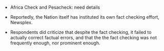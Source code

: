 - Africa Check and Pesacheck:  need details

- Reportedly, the Nation itself has instituted its own fact checking effort, Newsplex.

- Respondents did criticize that despite the fact checking, it failed to actually correct factual errors, and that the the fact checking was not frequently enough, nor prominent enough.
